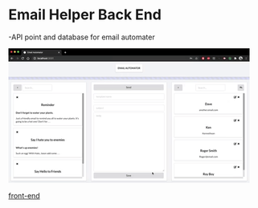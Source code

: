 # Email Helper Back End

-API point and database for email automater

<img src="https://github.com/cooljasonmelton/email-automater/blob/master/demo.gif"/>


<a href="https://github.com/cooljasonmelton/email-helper"> front-end </a>
